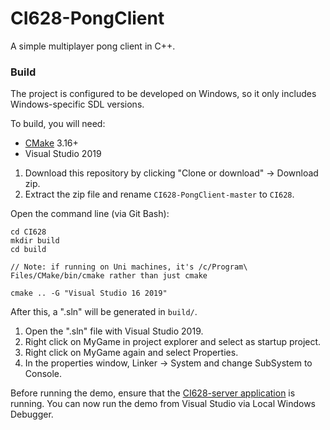 # CI628-PongClient
A simple multiplayer pong client in C++.

### Build

The project is configured to be developed on Windows, so it only includes Windows-specific SDL versions.

To build, you will need:

* [CMake](https://github.com/Kitware/CMake/releases/download/v3.18.4/cmake-3.18.4-win64-x64.zip) 3.16+
* Visual Studio 2019

1. Download this repository by clicking "Clone or download" -> Download zip.
2. Extract the zip file and rename `CI628-PongClient-master` to `CI628`.

Open the command line (via Git Bash):

```
cd CI628
mkdir build
cd build

// Note: if running on Uni machines, it's /c/Program\ Files/CMake/bin/cmake rather than just cmake

cmake .. -G "Visual Studio 16 2019"

```

After this, a ".sln" will be generated in `build/`.

1. Open the ".sln" file with Visual Studio 2019.
2. Right click on MyGame in project explorer and select as startup project.
3. Right click on MyGame again and select Properties.
4. In the properties window, Linker -> System and change SubSystem to Console.

Before running the demo, ensure that the [CI628-server application](https://github.com/AlmasB/CI628-PongServer) is running. You can now run the demo from Visual Studio via Local Windows Debugger.